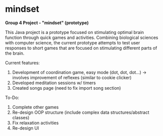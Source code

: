 # mindset
**Group 4 Project - "mindset" (prototype)**

This Java project is a prototype focused on stimulating optimal brain function through quick games and activities. Combining biological sciences with computer science, the current prototype attempts to test user responses to short games that are focused on stimulating different parts of the brain.

Current features:  
1. Development of coordination game, easy mode (dot, dot, dot...) -> involves improvement of reflexes (similar to cookie clicker)
2. Developed meditation sessions w/ timers
3. Created songs page (need to fix import song section)

To-Do:  
1. Complete other games
2. Re-design OOP structure (include complex data structures/abstract classes)
3. Fix relaxation activities
4. Re-design UI
